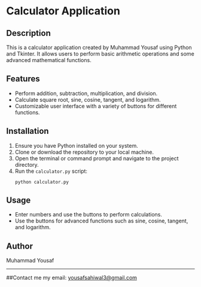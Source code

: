 

# Calculator Application

## Description
This is a calculator application created by Muhammad Yousaf using Python and Tkinter. It allows users to perform basic arithmetic operations and some advanced mathematical functions.

## Features
- Perform addition, subtraction, multiplication, and division.
- Calculate square root, sine, cosine, tangent, and logarithm.
- Customizable user interface with a variety of buttons for different functions.

## Installation
1. Ensure you have Python installed on your system.
2. Clone or download the repository to your local machine.
3. Open the terminal or command prompt and navigate to the project directory.
4. Run the `calculator.py` script:
   ```
   python calculator.py
   ```

## Usage
- Enter numbers and use the buttons to perform calculations.
- Use the buttons for advanced functions such as sine, cosine, tangent, and logarithm.

## Author
Muhammad Yousaf

---
##Contact me
my email: yousafsahiwal3@gmail.com
